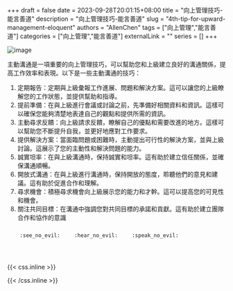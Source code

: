 +++ 
draft = false
date = 2023-09-28T20:01:15+08:00
title = "向上管理技巧-能言善道"
description = "向上管理技巧-能言善道"
slug = "4th-tip-for-upward-management-eloquent"
authors = "AllenChen"
tags = ["向上管理","能言善道"]
categories = ["向上管理","能言善道"]
externalLink = ""
series = []
+++

![image](/images/post/A-rabbit-with-big-blue-eyes-talking-a-superior-boss-and-making-an-eloquent-appeal-for-action-with-Van-Gogh-style.jpeg)

主動溝通是一項重要的向上管理技巧，可以幫助您和上級建立良好的溝通關係，提高工作效率和表現。以下是一些主動溝通的技巧：

1. 定期報告：定期與上級彙報工作進展、問題和解決方案。這可以讓您的上級瞭解您的工作狀態，並提供幫助和指導。
2. 提前準備：在與上級進行會議或討論之前，先準備好相關資料和資訊。這樣可以確保您能夠清楚地表達自己的觀點和提供所需的資訊。
3. 主動尋求反饋：向上級請求反饋，瞭解自己的優點和需要改進的地方。這樣可以幫助您不斷提升自我，並更好地應對工作要求。
4. 提供解決方案：當面臨問題或困難時，主動提出可行性的解決方案，並與上級討論。這展示了您的主動性和解決問題的能力。
5. 誠實坦率：在與上級溝通時，保持誠實和坦率。這有助於建立信任關係，並確保溝通順暢。
6. 開放式溝通：在與上級進行溝通時，保持開放的態度，聆聽他們的意見和建議。這有助於促進合作和理解。
7. 尋求機會：積極尋求機會向上級展示您的能力和才幹。這可以提高您的可見性和機會。
8. 關注共同目標：在溝通中強調您對共同目標的承諾和貢獻。這有助於建立團隊合作和協作的意識


<p><span class="nowrap"><span class="emojify">🙈</span> <code>:see_no_evil:</code></span>  <span class="nowrap"><span class="emojify">🙉</span> <code>:hear_no_evil:</code></span>  <span class="nowrap"><span class="emojify">🙊</span> <code>:speak_no_evil:</code></span></p>
<br>
    

{{< css.inline >}}
<style>
.emojify {
	font-family: Apple Color Emoji, Segoe UI Emoji, NotoColorEmoji, Segoe UI Symbol, Android Emoji, EmojiSymbols;
	font-size: 2rem;
	vertical-align: middle;
}
@media screen and (max-width:650px) {
  .nowrap {
    display: block;
    margin: 25px 0;
  }
}
</style>
{{< /css.inline >}}
